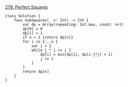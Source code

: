 [279. Perfect Squares](https://leetcode.com/problems/perfect-squares/)  
```
class Solution {
    func numSquares(_ n: Int) -> Int {
        var dp = Array(repeating: Int.max, count: n+1)
        dp[0] = 0
        dp[1] = 1
        if n < 2 {return dp[n]}
        for i in 2...n {
            var j = 1
            while j * j <= i {
                dp[i] = min(dp[i], dp[i-j*j] + 1)
                j += 1
            }
        }
        return dp[n]
    }
}

```
